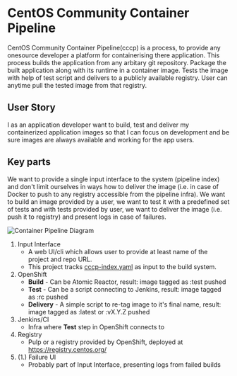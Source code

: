 # CentOS Community Container Pipeline

CentOS Community Container Pipeline(cccp) is a process, to provide any onesource developer a platform for containerising there application. This process builds the application from any arbitary git repository. Package the built application along with its runtime in a container image. Tests the image with help of test script and delivers to a publicly available registry. User can anytime pull the tested image from that registry.

## User Story

I as an application developer want to build, test and deliver my containerized application images so that I can focus on development and be sure images are always available and working for the app users.

## Key parts

We want to provide a single input interface to the system (pipeline index) and don't limit ourselves in ways how to deliver the image (i.e. in case of Docker to push to any registry accessible from the pipeline infra). We want to build an image provided by a user, we want to test it with a predefined set of tests and with tests provided by user, we want to deliver the image (i.e. push it to registry) and present logs in case of failures.

![Container Pipeline Diagram](https://docs.google.com/drawings/d/1sJfniMspEK9LI5CO9NsoSXhixbMqYNoJjPi9AKHNV-k/pub?w=960&h=720)

1. Input Interface
    * A web UI/cli which allows user to provide at least name of the project and repo URL.
    * This project tracks [cccp-index.yaml](https://github.com/kbsingh/cccp-index/blob/master/index.yml) as input to the build system.
2. OpenShift
    * **Build** - Can be Atomic Reactor, result: image tagged as :test pushed
    * **Test** - Can be a script connecting to Jenkins, result: image tagged as :rc pushed
    * **Delivery** - A simple script to re-tag image to it's final name, result: image tagged as :latest or :vX.Y.Z pushed
3. Jenkins/CI
    * Infra where **Test** step in OpenShift connects to
4. Registry
    * Pulp or a registry provided by OpenShift, deployed at https://registry.centos.org/
5. (1.) Failure UI
    * Probably part of Input Interface, presenting logs from failed builds


